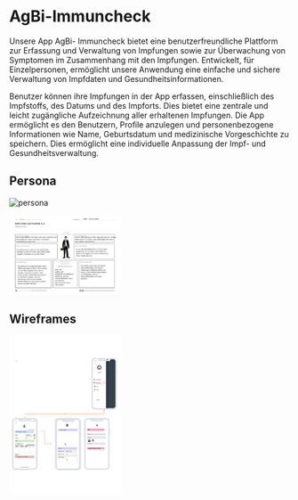 # AgBi-Immuncheck

Unsere App AgBi- Immuncheck bietet eine benutzerfreundliche Plattform zur Erfassung und Verwaltung von Impfungen sowie zur Überwachung von Symptomen im Zusammenhang mit den Impfungen. Entwickelt, für Einzelpersonen, ermöglicht unsere Anwendung eine einfache und sichere Verwaltung von Impfdaten und Gesundheitsinformationen. 

Benutzer können ihre Impfungen in der App erfassen, einschließlich des Impfstoffs, des Datums und des Impforts. Dies bietet eine zentrale und leicht zugängliche Aufzeichnung aller erhaltenen Impfungen.
Die App ermöglicht es den Benutzern, Profile anzulegen und personenbezogene Informationen wie Name, Geburtsdatum und medizinische Vorgeschichte zu speichern. Dies ermöglicht eine individuelle Anpassung der Impf- und Gesundheitsverwaltung.

## Persona 
![persona]("persona.pdf")

<img src="persona.pdf" alt="persona" style="width:200px;"/>

## Wireframes
<img src="Wireframe-Nutzertest.pdf" alt="wireframes" style="width:200px;"/>
